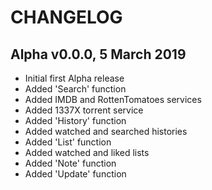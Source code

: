 # CHANGELOG

## Alpha v0.0.0, 5 March 2019

- Initial first Alpha release
- Added 'Search' function
- Added IMDB and RottenTomatoes services
- Added 1337X torrent service
- Added 'History' function
- Added watched and searched histories
- Added 'List' function
- Added watched and liked lists
- Added 'Note' function
- Added 'Update' function
